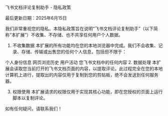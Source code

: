 飞书文档评论复制助手 - 隐私政策

最后更新日期：2025年6月15日

我们非常重视您的隐私。本隐私政策旨在说明“飞书文档评论复制助手”（以下简称“本扩展”）不收集、不存储、也不共享任何用户个人数据。

1. 不收集数据
本扩展的所有功能均在您的本地浏览器中完成。我们不会收集、记录、存储、传输或出售您的任何个人信息，包括但不限于：

个人身份信息
网页浏览历史
用户活动
您飞书文档中的任何内容
2. 数据处理
本扩展会读取您当前打开的飞书文档页面的内容，以提取评论。此过程完全在您的本地计算机上进行，提取出的内容仅用于复制到您的剪贴板，绝不会发送到任何服务器。

3. 权限使用
本扩展请求的权限仅用于实现其核心功能，即在您授权的页面上运行脚本以复制评论。

如有任何疑问，请联系我们！
